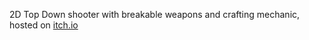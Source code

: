 2D Top Down shooter with breakable weapons and crafting mechanic, hosted on [itch.io](https://khalidelboukhari.itch.io/unbreakable)